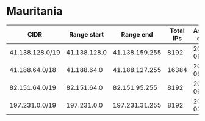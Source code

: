 # Mauritania

CIDR               | Range start     | Range end       | Total IPs  | Assign date | Owner
------------------ | --------------- | --------------- | ---------- | ----------- | -----
41.138.128.0/19    | 41.138.128.0    | 41.138.159.255  | 8192       | 2009-08-05  | 
41.188.64.0/18     | 41.188.64.0     | 41.188.127.255  | 16384      | 2012-06-21  | 
82.151.64.0/19     | 82.151.64.0     | 82.151.95.255   | 8192       | 2012-06-21  | 
197.231.0.0/19     | 197.231.0.0     | 197.231.31.255  | 8192       | 2013-03-04  | 
